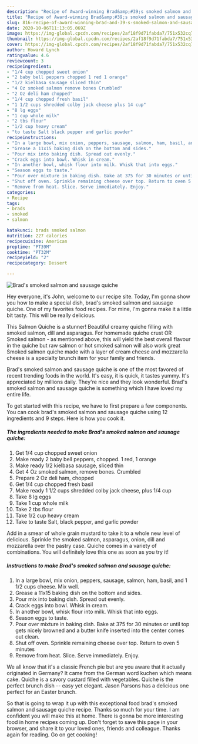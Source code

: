 ```yaml
---
description: "Recipe of Award-winning Brad&amp;#39;s smoked salmon and sausage quiche"
title: "Recipe of Award-winning Brad&amp;#39;s smoked salmon and sausage quiche"
slug: 816-recipe-of-award-winning-brad-and-39-s-smoked-salmon-and-sausage-quiche
date: 2020-10-06T11:13:05.069Z
image: https://img-global.cpcdn.com/recipes/2af18f9d71fabda7/751x532cq70/brads-smoked-salmon-and-sausage-quiche-recipe-main-photo.jpg
thumbnail: https://img-global.cpcdn.com/recipes/2af18f9d71fabda7/751x532cq70/brads-smoked-salmon-and-sausage-quiche-recipe-main-photo.jpg
cover: https://img-global.cpcdn.com/recipes/2af18f9d71fabda7/751x532cq70/brads-smoked-salmon-and-sausage-quiche-recipe-main-photo.jpg
author: Howard Lynch
ratingvalue: 4.6
reviewcount: 3
recipeingredient:
- "1/4 cup chopped sweet onion"
- "2 baby bell peppers chopped 1 red 1 orange"
- "1/2 kielbasa sausage sliced thin"
- "4 Oz smoked salmon remove bones Crumbled"
- "2 Oz deli ham chopped"
- "1/4 cup chopped fresh basil"
- "1 1/2 cups shredded colby jack cheese plus 14 cup"
- "8 lg eggs"
- "1 cup whole milk"
- "2 tbs flour"
- "1/2 cup heavy cream"
- "to taste Salt black pepper and garlic powder"
recipeinstructions:
- "In a large bowl, mix onion, peppers, sausage, salmon, ham, basil, and 1 1/2 cups cheese. Mix well."
- "Grease a 11x15 baking dish on the bottom and sides."
- "Pour mix into baking dish. Spread out evenly."
- "Crack eggs into bowl. Whisk in cream."
- "In another bowl, whisk flour into milk. Whisk that into eggs."
- "Season eggs to taste."
- "Pour over mixture in baking dish. Bake at 375 for 30 minutes or until top gets nicely browned and a butter knife inserted into the center comes out clean."
- "Shut off oven. Sprinkle remaining cheese over top. Return to oven 5 minutes"
- "Remove from heat. Slice. Serve immediately. Enjoy."
categories:
- Recipe
tags:
- brads
- smoked
- salmon

katakunci: brads smoked salmon 
nutrition: 227 calories
recipecuisine: American
preptime: "PT39M"
cooktime: "PT32M"
recipeyield: "2"
recipecategory: Dessert

---
```



![Brad&#39;s smoked salmon and sausage quiche](https://img-global.cpcdn.com/recipes/2af18f9d71fabda7/751x532cq70/brads-smoked-salmon-and-sausage-quiche-recipe-main-photo.jpg)

Hey everyone, it's John, welcome to our recipe site. Today, I'm gonna show you how to make a special dish, brad&#39;s smoked salmon and sausage quiche. One of my favorites food recipes. For mine, I'm gonna make it a little bit tasty. This will be really delicious.

This Salmon Quiche is a stunner! Beautiful creamy quiche filling with smoked salmon, dill and asparagus. For homemade quiche crust OR Smoked salmon - as mentioned above, this will yield the best overall flavour in the quiche but raw salmon or hot smoked salmon will also work great Smoked salmon quiche made with a layer of cream cheese and mozzarella cheese is a specialty brunch item for your family and friends.

Brad&#39;s smoked salmon and sausage quiche is one of the most favored of recent trending foods in the world. It's easy, it is quick, it tastes yummy. It's appreciated by millions daily. They're nice and they look wonderful. Brad&#39;s smoked salmon and sausage quiche is something which I have loved my entire life.


To get started with this recipe, we have to first prepare a few components. You can cook brad&#39;s smoked salmon and sausage quiche using 12 ingredients and 9 steps. Here is how you cook it.

<!--inarticleads1-->

##### The ingredients needed to make Brad&#39;s smoked salmon and sausage quiche:

1. Get 1/4 cup chopped sweet onion
1. Make ready 2 baby bell peppers, chopped. 1 red, 1 orange
1. Make ready 1/2 kielbasa sausage, sliced thin
1. Get 4 Oz smoked salmon, remove bones. Crumbled
1. Prepare 2 Oz deli ham, chopped
1. Get 1/4 cup chopped fresh basil
1. Make ready 1 1/2 cups shredded colby jack cheese, plus 1/4 cup
1. Take 8 lg eggs
1. Take 1 cup whole milk
1. Take 2 tbs flour
1. Take 1/2 cup heavy cream
1. Take to taste Salt, black pepper, and garlic powder


Add in a smear of whole grain mustard to take it to a whole new level of delicious. Sprinkle the smoked salmon, asparagus, onion, dill and mozzarella over the pastry case. Quiche comes in a variety of combinations. You will definitely love this one as soon as you try it! 

<!--inarticleads2-->

##### Instructions to make Brad&#39;s smoked salmon and sausage quiche:

1. In a large bowl, mix onion, peppers, sausage, salmon, ham, basil, and 1 1/2 cups cheese. Mix well.
1. Grease a 11x15 baking dish on the bottom and sides.
1. Pour mix into baking dish. Spread out evenly.
1. Crack eggs into bowl. Whisk in cream.
1. In another bowl, whisk flour into milk. Whisk that into eggs.
1. Season eggs to taste.
1. Pour over mixture in baking dish. Bake at 375 for 30 minutes or until top gets nicely browned and a butter knife inserted into the center comes out clean.
1. Shut off oven. Sprinkle remaining cheese over top. Return to oven 5 minutes
1. Remove from heat. Slice. Serve immediately. Enjoy.


We all know that it&#39;s a classic French pie but are you aware that it actually originated in Germany? It came from the German word kuchen which means cake. Quiche is a savory custard filled with vegetables. Quiche is the perfect brunch dish -- easy yet elegant. Jason Parsons has a delicious one perfect for an Easter brunch. 

So that is going to wrap it up with this exceptional food brad&#39;s smoked salmon and sausage quiche recipe. Thanks so much for your time. I am confident you will make this at home. There is gonna be more interesting food in home recipes coming up. Don't forget to save this page in your browser, and share it to your loved ones, friends and colleague. Thanks again for reading. Go on get cooking!
